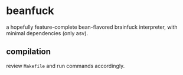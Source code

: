 # beanfuck

a hopefully feature-complete bean-flavored brainfuck interpreter, with minimal dependencies (only asv).

## compilation

review `Makefile` and run commands accordingly.
